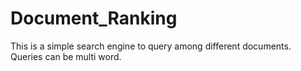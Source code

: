 # Document_Ranking
This is a simple search engine to query among different documents. Queries can be multi word.
